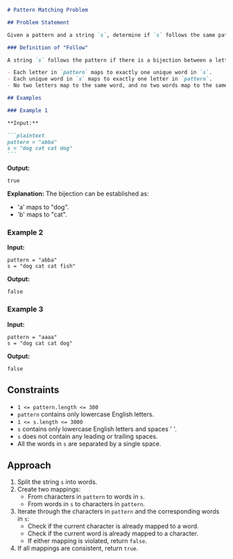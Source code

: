 ````markdown
# Pattern Matching Problem

## Problem Statement

Given a pattern and a string `s`, determine if `s` follows the same pattern.

### Definition of "Follow"

A string `s` follows the pattern if there is a bijection between a letter in `pattern` and a non-empty word in `s`. Specifically:

- Each letter in `pattern` maps to exactly one unique word in `s`.
- Each unique word in `s` maps to exactly one letter in `pattern`.
- No two letters map to the same word, and no two words map to the same letter.

## Examples

### Example 1

**Input:**

```plaintext
pattern = "abba"
s = "dog cat cat dog"
```
````

**Output:**

```plaintext
true
```

**Explanation:**
The bijection can be established as:

- 'a' maps to "dog".
- 'b' maps to "cat".

### Example 2

**Input:**

```plaintext
pattern = "abba"
s = "dog cat cat fish"
```

**Output:**

```plaintext
false
```

### Example 3

**Input:**

```plaintext
pattern = "aaaa"
s = "dog cat cat dog"
```

**Output:**

```plaintext
false
```

## Constraints

- `1 <= pattern.length <= 300`
- `pattern` contains only lowercase English letters.
- `1 <= s.length <= 3000`
- `s` contains only lowercase English letters and spaces ' '.
- `s` does not contain any leading or trailing spaces.
- All the words in `s` are separated by a single space.

## Approach

1. Split the string `s` into words.
2. Create two mappings:
   - From characters in `pattern` to words in `s`.
   - From words in `s` to characters in `pattern`.
3. Iterate through the characters in `pattern` and the corresponding words in `s`:
   - Check if the current character is already mapped to a word.
   - Check if the current word is already mapped to a character.
   - If either mapping is violated, return `false`.
4. If all mappings are consistent, return `true`.
